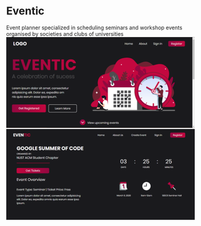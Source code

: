 # Eventic
Event planner specialized in scheduling seminars and workshop events
organised by societies and clubs of universities
![alt text](https://github.com/Decabra/Eventic/blob/master/Annotation%202020-12-21%20225536.png)
![alt text](https://github.com/Decabra/Eventic/blob/master/Annotation%202020-12-21%20225450.png)
